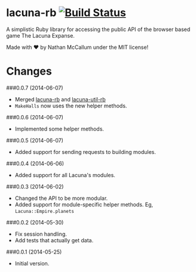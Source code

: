 lacuna-rb [![Build Status](https://secure.travis-ci.org/1vasari/lacuna-rb.svg?branch=master)](http://travis-ci.org/Vasari/lacuna-rb)
=========

A simplistic Ruby library for accessing the public API of the browser based game The Lacuna Expanse.

Made with :heart: by Nathan McCallum under the MIT license!

Changes
=======

###0.0.7 (2014-06-07)
- Merged [lacuna-rb](http://github.com/Vasari/lacuna-rb) and [lacuna-util-rb](http://github.com/Vasari/lacuna-util-rb)
- `MakeHalls` now uses the new helper methods.

###0.0.6 (2014-06-07)
- Implemented some helper methods.

###0.0.5 (2014-06-07)
- Added support for sending requests to building modules.

###0.0.4 (2014-06-06)
- Added support for all Lacuna's modules.

###0.0.3 (2014-06-02)
- Changed the API to be more modular.
- Added support for module-specific helper methods. Eg, `Lacuna::Empire.planets`

###0.0.2 (2014-05-30)
- Fix session handling.
- Add tests that actually get data.

###0.0.1 (2014-05-25)
- Initial version.
